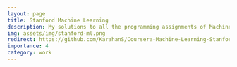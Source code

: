 ```yaml
---
layout: page
title: Stanford Machine Learning
description: My solutions to all the programming assignments of Machine Learning course given by Andrew Ng.
img: assets/img/stanford-ml.png
redirect: https://github.com/KarahanS/Coursera-Machine-Learning-Stanford
importance: 4
category: work
---
```

